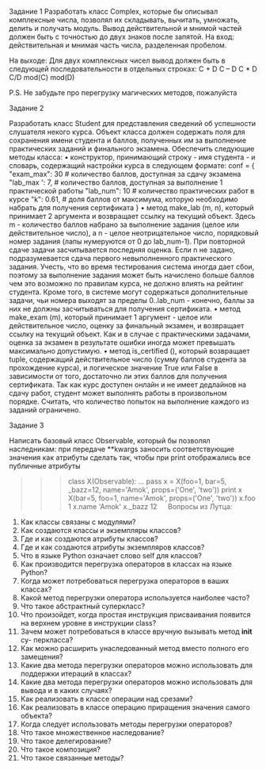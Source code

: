 Задание 1
Разработать класс Complex, которые бы описывал комплексные числа, позволял их складывать, вычитать, умножать, делить и получать модуль.
Вывод действительной и мнимой частей должен быть с точностью до двух знаков после запятой.
На вход: действительная и мнимая часть числа, разделенная пробелом.
 
На выходе:
Для двух комплексных чисел вывод должен быть в следующей последовательности в отдельных строках:
C + D
C – D
C * D
C/D
mod(C)
mod(D)
 
P.S. Не забудьте про перегрузку магических методов, пожалуйста


Задание 2

Разработать класс Student для представления сведений об успешности слушателя некого курса. Объект класса должен содержать поля для сохранения имени студента и баллов, полученных им за выполнение практических заданий и финального экзамена.
Обеспечить следующие методы класса:
•	конструктор, принимающий строку - имя студента - и словарь, содержащий настройки курса в следующем формате:
conf = {
"exam_max": 30 # количество баллов, доступная за сдачу экзамена
"lab_max ': 7, # количество баллов, доступная за выполнение 1 практической работы
"lab_num": 10 # количество практических работ в курсе
"k": 0.61, # доля баллов от максимума, которую необходимо набрать для получения сертификата
}
•	метод make_lab (m, n), 
который принимает 2 аргумента и возвращает ссылку на текущий объект. Здесь m - количество баллов набрано за выполнение задания (целое или действительное число), а n - целое неотрицательное число, порядковый номер задания (лапы нумеруются от 0 до lab_num-1). При повторной сдаче задачи засчитывается последняя оценка. 
Если n не задано, подразумевается сдача первого невыполненного практического задания. Учесть, что во время тестирования система иногда дает сбои, поэтому за выполнение задания может быть начислено больше баллов чем это возможно по правилам курса, не должно влиять на рейтинг студента. 
Кроме того, в системе могут содержаться дополнительные задачи, чьи номера выходят за пределы 0..lab_num - конечно, баллы за них не должны засчитываться для получения сертификата.
•	метод make_exam (m), который принимает 1 аргумент - целое или действительное число, оценку за финальный экзамен, и возвращает ссылку на текущий объект. Как и в случае с практическими задачами, оценка за экзамен в результате ошибки иногда может превышать максимально допустимую.
•	метод is_certified (), который возвращает tuple, содержащий действительное число (сумму баллов студента за прохождение курса), и логическое значение True или False в зависимости от того, достаточно ли этих баллов для получения сертификата.
Так как курс доступен онлайн и не имеет дедлайнов на сдачу работ, студент может выполнять работы в произвольном порядке. Считать, что количество попыток на выполнение каждого из заданий ограничено.


Задание 3

Написать базовый класс Observable, который бы позволял наследникам:
при передаче **kwargs заносить соответствующие значения как атрибуты
сделать так, чтобы при print отображались все публичные атрибуты
>>> class X(Observable):
...     pass
>>> x = X(foo=1, bar=5, _bazz=12, name='Amok', props=('One', 'two'))
>>> print x
X(bar=5, foo=1, name='Amok', props=('One', 'two'))
>>> x.foo
1
>>> x.name
'Amok'
>>> x._bazz
12
 
Вопросы из Лутца:
1. Как классы связаны с модулями?
2. Как создаются классы и экземпляры классов?
3. Где и как создаются атрибуты классов?
4. Где и как создаются атрибуты экземпляров классов?
5. Что в языке Python означает слово self для классов?
6. Как производится перегрузка операторов в классах на языке Python?
7. Когда может потребоваться перегрузка операторов в ваших классах?
8. Какой метод перегрузки оператора используется наиболее часто?
9. Что такое абстрактный суперкласс?
10. Что произойдет, когда простая инструкция присваивания появится на
верхнем уровне в инструкции class?
11. Зачем может потребоваться в классе вручную вызывать метод __init__ су-
перкласса?
12. Как можно расширить унаследованный метод вместо полного его замещения?
13. Какие два метода перегрузки операторов можно использовать для поддержки итераций в классах?
14. Какие два метода перегрузки операторов можно использовать для вывода
и в каких случаях?
15. Как реализовать в классе операции над срезами?
16. Как реализовать в классе операцию приращения значения самого объекта?
17. Когда следует использовать методы перегрузки операторов?
18. Что такое множественное наследование?
19. Что такое делегирование?
20. Что такое композиция?
21. Что такое связанные методы?

